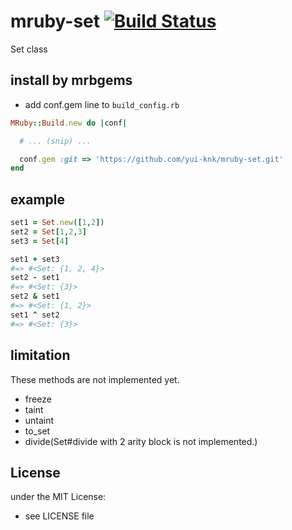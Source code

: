 # mruby-set   [![Build Status](https://travis-ci.org/yui-knk/mruby-set.png?branch=master)](https://travis-ci.org/yui-knk/mruby-set)

Set class

## install by mrbgems

- add conf.gem line to `build_config.rb`

```ruby
MRuby::Build.new do |conf|

  # ... (snip) ...

  conf.gem :git => 'https://github.com/yui-knk/mruby-set.git'
end
```

## example

```ruby
set1 = Set.new([1,2])
set2 = Set[1,2,3]
set3 = Set[4]

set1 + set3
#=> #<Set: {1, 2, 4}>
set2 - set1
#=> #<Set: {3}>
set2 & set1
#=> #<Set: {1, 2}>
set1 ^ set2
#=> #<Set: {3}>
```

## limitation

These methods are not implemented yet.

- freeze
- taint
- untaint
- to_set
- divide(Set#divide with 2 arity block is not implemented.)

## License

under the MIT License:

- see LICENSE file
